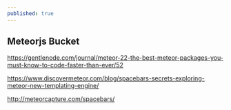 ```yaml
---
published: true
---
```


## Meteorjs Bucket

https://gentlenode.com/journal/meteor-22-the-best-meteor-packages-you-must-know-to-code-faster-than-ever/52

https://www.discovermeteor.com/blog/spacebars-secrets-exploring-meteor-new-templating-engine/

http://meteorcapture.com/spacebars/